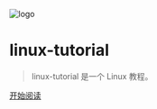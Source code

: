 ![logo](http://dunwu.test.upcdn.net/common/logo/zp.png)

# linux-tutorial

> linux-tutorial 是一个 Linux 教程。

[开始阅读](README.md)
